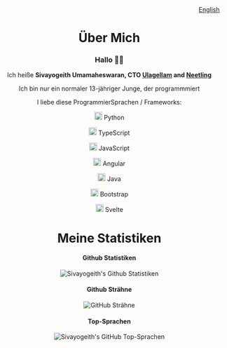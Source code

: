<div align="right"> <a href="https://github.com/Sivayogeith/Sivayogeith/blob/main/README.md">English</a> </div>
<div align="center">
  <h1> Über Mich </h1>
  <h3> Hallo 👋🏻 </h3>

  Ich heiße **Sivayogeith Umamaheswaran, CTO <a href="https://ulagellam.com" target="_blank" >Ulagellam</a> and <a href="https://neetling.com" target="_blank" >Neetling</a>**

  Ich bin nur ein normaler 13-jähriger Junge, der programmmiert

  I liebe diese ProgrammierSprachen / Frameworks: 

<img src="https://www.vectorlogo.zone/logos/python/python-icon.svg" alt="Python Logo" width="18" height="18"/> Python
  
<img src="https://www.vectorlogo.zone/logos/typescriptlang/typescriptlang-icon.svg" alt="TypeScript Logo" width="18" height="18"/> TypeScript
  
<img src="https://upload.wikimedia.org/wikipedia/commons/6/6a/JavaScript-logo.png" alt="JavaScript Logo" width="18" height="18"/> JavaScript
  
<img src="https://upload.wikimedia.org/wikipedia/commons/c/cf/Angular_full_color_logo.svg" alt="Angular Logo" width="18" height="18"/> Angular
  
<img src="https://www.vectorlogo.zone/logos/java/java-icon.svg" alt="Java Logo" width="18" height="18"/> Java
  
<img src="https://upload.vectorlogo.zone/logos/getbootstrap/images/987f8f6c-263a-47b1-a85d-853cfca215d9.svg" alt="Bootstrap Logo" width="18" height="18"/> Bootstrap
  
<img src="https://cdn.worldvectorlogo.com/logos/svelte-1.svg" alt="Svelte Logo" width="18" height="18"/> Svelte

  <h1>Meine Statistiken </h1>

  <h4> Github Statistiken </h4>

  ![Sivayogeith's Github Statistiken](https://github-readme-stats.vercel.app/api?username=Sivayogeith&show_icons=true&theme=one_dark_pro&locale=de)

  <h4>Github Strähne</h4>

  ![GitHub Strähne](https://github-readme-streak-stats.herokuapp.com?user=Sivayogeith&theme=one-dark-pro&sideNums=56B6C2&currStreakNum=56B6C2&ring=56B6C2&sideLabels=61AFEF&fire=E06C75&currStreakLabel=C678DD&dates=E5C07B&background=25262C&locale=de)

  <h4> Top-Sprachen </h4>

  ![Sivayogeith's GitHub Top-Sprachen](https://github-readme-stats.vercel.app/api/top-langs/?username=Sivayogeith&theme=one_dark_pro&layout=compact&locale=de)

  
